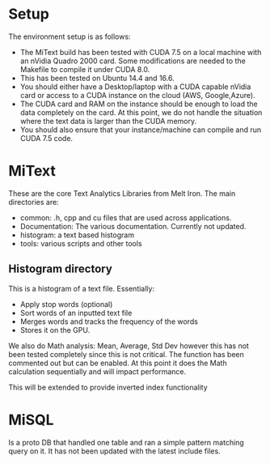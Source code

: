 # Setup
The environment setup is as follows:
* The MiText build has been tested with CUDA 7.5 on a local machine with an nVidia Quadro 2000 card.  Some modifications are needed to the Makefile to compile it under CUDA 8.0.
* This has been tested on Ubuntu 14.4 and 16.6.
* You should either have a Desktop/laptop with a CUDA capable nVidia card or access to a CUDA instance on the cloud (AWS, Google,Azure).
* The CUDA card and RAM on the instance should be enough to load the data completely on the card.  At this point, we do not handle the situation where the text data is larger than the CUDA memory.
* You should also ensure that your instance/machine can compile and run CUDA 7.5 code.

# MiText
These are the core Text Analytics Libraries from Melt Iron.  The main directories are:
* common: .h, cpp and cu files that are used across applications.
* Documentation: The various documentation.  Currently not updated.
* histogram: a text based histogram
* tools: various scripts and other tools

## Histogram directory
This is a histogram of a text file.  Essentially:
* Apply stop words (optional)
* Sort words of an inputted text file
* Merges words and tracks the frequency of the words
* Stores it on the GPU.

We also do Math analysis: Mean, Average, Std Dev however this has not been tested completely since this is not critical.
The function has been commented out but can be enabled.  At this point it does the Math calculation sequentially and will impact performance.

This will be extended to provide inverted index functionality

# MiSQL
Is a proto DB that handled one table and ran a simple pattern matching query on it.  It has not been updated with the latest include files.
